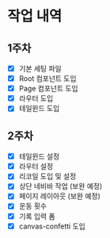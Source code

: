 # 작업 내역

## 1주차
- [x] 기본 세팅 파일
- [x] Root 컴포넌트 도입
- [x] Page 컴포넌트 도입
- [x] 라우터 도입
- [x] 테일윈드 도입

## 2주차
- [x] 테일윈드 설정
- [x] 라우터 설정
- [x] 리코일 도입 및 설정
- [x] 상단 네비바 작업 (보완 예정)
- [x] 페이지 레이아웃 (보완 예정)
- [x] 운동 횟수
- [x] 기록 입력 폼
- [x] canvas-confetti 도입